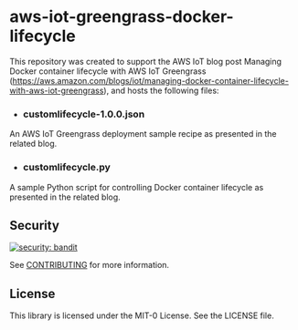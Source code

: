 # aws-iot-greengrass-docker-lifecycle

This repository was created to support the AWS IoT blog post Managing Docker container lifecycle with AWS IoT Greengrass (https://aws.amazon.com/blogs/iot/managing-docker-container-lifecycle-with-aws-iot-greengrass), and hosts the following files:

* ### customlifecycle-1.0.0.json
An AWS IoT Greengrass deployment sample recipe as presented in the related blog.

* ### customlifecycle.py
A sample Python script for controlling Docker container lifecycle as presented in the related blog.

## Security

[![security: bandit](https://img.shields.io/badge/security-bandit-yellow.svg)](https://github.com/PyCQA/bandit)

See [CONTRIBUTING](CONTRIBUTING.md#security-issue-notifications) for more information.

## License

This library is licensed under the MIT-0 License. See the LICENSE file.
